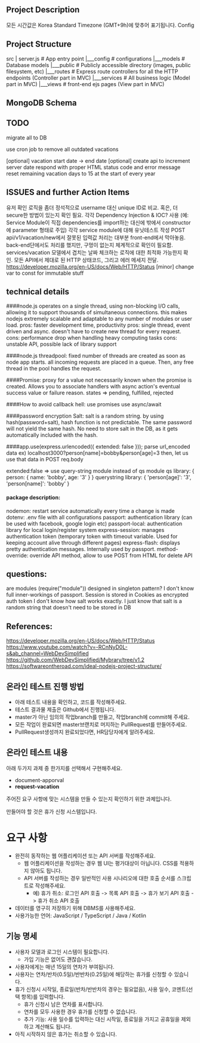 ## Project Description







모든 시간값은 Korea Standard Timezone (GMT+9h)에 맞추어 표기됩니다.
Config




## Project Structure
src
|   server.js   # App entry point
|___config      # configurations
|___models      # Database models
|___public      # Publicly accessible directory (images, public filesystem, etc)
|___routes      # Express route controllers for all the HTTP endpoints (Controller part in MVC)
|___services    # All business logic (Model part in MVC)
|___views       # front-end ejs pages (View part in MVC)




## MongoDB Schema






## TODO
migrate all to DB


use cron job to remove all outdated vacations




[optional] vacation start date -> end date
[optional]
create api to increment server date
respond with proper HTML status code and error message
reset remaining vacation days to 15 at the start of every year





## ISSUES and further Action Items
유저 확인 로직을 좀더 정석적으로 username 대신 unique ID로 비교. 혹은, 더 secure한 방법이 있는지 확인 필요.
각각  Dependency Injection & IOC? 사용 (예: Service Module이 직접 dependencies를 import하는 대신에 밖에서 constructor에 parameter 형태로 주입)
각각 service module에 대해 유닛테스트 작성
POST api/v1/vacation/new에서 잘못된 입력값 처리는 대부분 front-end에서 막아놓음. back-end단에서도 처리를 했지만, 구멍이 없는지 체계적으로 확인이 필요함.
services/vacation 모델에서 겹치는 날짜 체크하는 로직에 대한 최적화 가능한지 확인.
모든 API에서 제대로 된 HTTP 상태코드, 그리고 에러 메세지 전달. https://developer.mozilla.org/en-US/docs/Web/HTTP/Status
[minor] change var to const for immutable stuff








## technical details
####node.js
operates on a single thread, using non-blocking I/O calls, allowing it to support thousands of simultaneous connections.
this makes nodejs extremely scalable and adaptable to any number of modules or user load.
pros: faster development time, productivity
pros: single thread, event driven and async. doesn't have to create new thread for every request.
cons: performance drop when handling heavy computing tasks
cons: unstable API, possible lack of library support



####node.js threadpool:
fixed number of threads are created as soon as node app starts.
all incoming requests are placed in a queue.
Then, any free thread in the pool handles the request.



####Promise:
proxy for a value not necessarily known when the promise is created.
Allows you to associate handlers with async action's eventual success value or failure reason.
states => pending, fulfilled, rejected



####How to avoid callback hell:
use promises
use async/await



####password encryption Salt:
salt is a random string. by using hash(password+salt), hash function is not predictable.
The same password will not yield the same hash.
No need to store salt in the DB, as it gets automatically included with the hash.




####app.use(express.urlencoded({ extended: false }));
parse url_encoded data ex) localhost3000?person[name]=bobby&person[age]=3
then, let us use that data in POST req.body

extended:false => use query-string module instead of qs module
qs library:          { person: { name: 'bobby', age: '3' } }
querystring library: { 'person[age]': '3', 'person[name]': 'bobby' }





#### package description:
nodemon: restart service automatically every time a change is made
dotenv: .env file with all configurations
passport: authentication library (can be used with facebook, google login etc)
passport-local: authentication library for local login/register system
express-session: manages authentication token (temporary token with timeout variable. Used for keeping account alive through different pages)
express-flash: displays pretty authentication messages. Internally used by passport.
method-override: override API method, allow to use POST from HTML for delete API




## questions:
are modules (require("module")) designed in singleton pattern?
I don't know full inner-workings of passport. Session is stored in Cookies as encrypted auth token
I don't know how salt works exactly. I just know that salt is a random string that doesn't need to be stored in DB






## References:
https://developer.mozilla.org/en-US/docs/Web/HTTP/Status
https://www.youtube.com/watch?v=-RCnNyD0L-s&ab_channel=WebDevSimplified
https://github.com/WebDevSimplified/Mybrary/tree/v1.2
https://softwareontheroad.com/ideal-nodejs-project-structure/


## 온라인 테스트 진행 방법
- 아래 테스트 내용을 확인하고, 코드를 작성해주세요.
- 테스트 결과물 제출은 Github에서 진행됩니다.
- master가 아닌 임의의 작업branch를 만들고, 작업branch에 commit해 주세요.
- 모든 작업이 완료되면 master브랜치로 머지하는 PullRequest를 만들어주세요.
- PullRequest생성까지 완료되었다면, HR담당자에게 알려주세요.


## 온라인 테스트 내용
아래 두가지 과제 중 한가지를 선택해서 구현해주세요.
- document-apporval
- <b>request-vacation</b>


주어진 요구 사항에 맞는 시스템을 만들 수 있는지 확인하기 위한 과제입니다.

만들어야 할 것은 휴가 신청 시스템입니다.

# 요구 사항
* 완전히 동작하는 웹 어플리케이션 또는 API 서버를 작성해주세요.
    * 웹 어플리케이션을 작성하는 경우 웹 UI는 평가대상이 아닙니다. CSS를 적용하지 않아도 됩니다.
    * API 서버를 작성하는 경우 일반적인 사용 시나리오에 대한 호출 순서를 스크립트로 작성해주세요.
        * 예) 휴가 취소: 로그인 API 호출 -> 목록 API 호출 -> 휴가 보기 API 호출 -> 휴가 취소 API 호출
* 데이터를 영구히 저장하기 위해 DBMS를 사용해주세요.
* 사용가능한 언어: JavaScript / TypeScript / Java / Kotlin

## 기능 명세
* 사용자 모델과 로그인 시스템이 필요합니다.
    * 가입 기능은 없어도 괜찮습니다.
* 사용자에게는 매년 15일의 연차가 부여됩니다.
* 사용자는 연차/반차(0.5일)/반반차(0.25일)에 해당하는 휴가를 신청할 수 있습니다.
* 휴가 신청시 시작일, 종료일(반차/반반차의 경우는 필요없음), 사용 일수, 코멘트(선택 항목)를 입력합니다.
    * 휴가 신청시 남은 연차를 표시합니다.
    * 연차를 모두 사용한 경우 휴가를 신청할 수 없습니다.
    * 추가 기능: 사용 일수를 입력하는 대신 시작일, 종료일을 가지고 공휴일을 제외하고 계산해도 됩니다.
* 아직 시작하지 않은 휴가는 취소할 수 있습니다.

